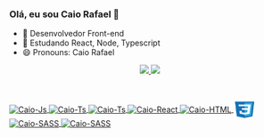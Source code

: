 ### Olá, eu sou Caio Rafael 👋



- 🔭 Desenvolvedor Front-end
- 🌱 Estudando React, Node, Typescript
- 😄 Pronouns: Caio Rafael

<div align="center">
  <a href="https://github.com/caioRafael">
  <img height="180em" src="https://github-readme-stats.vercel.app/api?username=caioRafael&show_icons=true&theme=tokyonight&include_all_commits=true&count_private=true"/>
  <img height="180em" src="https://github-readme-stats.vercel.app/api/top-langs/?username=caioRafael&layout=compact&langs_count=7&theme=tokyonight"/>
</div>
  
  ##
  
  
<div style="display: inline_block"><br>
  <img align="center" alt="Caio-Js" height="30" width="40" src="https://cdn.jsdelivr.net/gh/devicons/devicon/icons/javascript/javascript-original.svg">
  <img align="center" alt="Caio-Ts" height="30" width="40" src="https://cdn.jsdelivr.net/gh/devicons/devicon/icons/typescript/typescript-original.svg">
  <img align="center" alt="Caio-Ts" height="30" width="40" src="https://cdn.jsdelivr.net/gh/devicons/devicon/icons/nodejs/nodejs-original.svg">
  <img align="center" alt="Caio-React" height="30" width="40" src="https://cdn.jsdelivr.net/gh/devicons/devicon/icons/react/react-original.svg">
  <img align="center" alt="Caio-HTML" height="30" width="40" src="https://cdn.jsdelivr.net/gh/devicons/devicon/icons/html5/html5-original.svg">
  <img align="center" alt="Caio-CSS" height="30" width="40" src="https://raw.githubusercontent.com/devicons/devicon/master/icons/css3/css3-original.svg">
  <img align="center" alt="Caio-SASS" height="30" width="40" src="https://cdn.jsdelivr.net/gh/devicons/devicon/icons/sass/sass-original.svg" />
  <img align="center" alt="Caio-SASS" height="30" width="40" src="https://cdn.jsdelivr.net/gh/devicons/devicon/icons/ubuntu/ubuntu-plain-wordmark.svg" />
  
</div>
  
  ##
